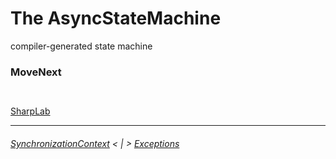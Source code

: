 # The AsyncStateMachine

compiler-generated state machine

### MoveNext

```cs --project .\Snippets\Snippets.csproj --source-file .\Snippets\ThrowDemo.cs --region Throw
```

```cs --project .\Snippets\Snippets.csproj --source-file .\Snippets\AsyncStateMachineDemo.cs --region AsyncStateMachine
```

[SharpLab](https://sharplab.io/)

---
###### [SynchronizationContext](./SynchronizationContext.md) < | > [Exceptions](./Exceptions.md)
